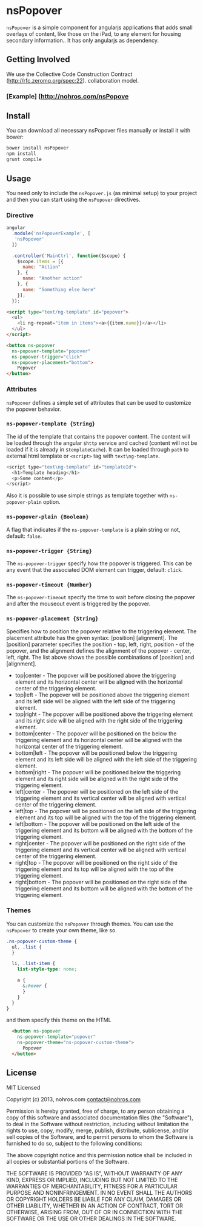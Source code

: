 # nsPopover

``nsPopover`` is a simple component for angularjs applications that adds small overlays of content, like those on the
iPad, to any element for housing secondary information.. It has only angularjs as dependency.

## Getting Involved
We use the Collective Code Construction Contract (http://rfc.zeromq.org/spec:22).
collaboration model.

### [Example] (http://nohros.com/nsPopove

## Install

You can download all necessary nsPopover files manually or install it with bower:

```bash
bower install nsPopover
npm install
grunt compile
```

## Usage

You need only to include the ``nsPopover.js`` (as minimal setup) to your project and then you can
start using the ``nsPopover`` directives.

### Directive

```javascript
angular
  .module('nsPopoverExample', [
   'nsPopover'
  ])

  .controller('MainCtrl', function($scope) {
    $scope.items = [{
      name: "Action"
    }, {
      name: "Another action"
    }, {
      name: "Something else here"
    }];
  });
```

``` html
<script type="text/ng-template" id="popover">
  <ul>
    <li ng-repeat="item in items"><a>{{item.name}}</a></li>
  </ul>
</script>

<button ns-popover
  ns-popover-template="popover"
  ns-popover-trigger="click"
  ns-popover-placement="bottom">
    Popover
</button>
```

### Attributes

``nsPopover`` defines a simple set of attributes that can be used to customize the popover behavior.

### ``ns-popover-template {String}``

The id of the template that contains the popover content. The content will be loaded through the
angular ``$http`` service and cached (content will not be loaded if it is already in ``$templateCache``). It
can be loaded through ``path`` to external html template or ``<script>`` tag with ``text\ng-template``.

```javascript
<script type="text\ng-template" id="templateId">
  <h1>Template heading</h1>
  <p>Some content</p>
</script>
```

Also it is possible to use simple strings as template together with ``ns-popover-plain`` option.

### ``ns-popover-plain {Boolean}``

A flag that indicates if the ``ns-popover-template`` is a plain string or not, default: ``false``.

### ``ns-popover-trigger {String}``

The ``ns-popover-trigger`` specify how the popover is triggered. This can be any event that the associated
DOM element can trigger, default: ``click``.

### ``ns-popover-timeout {Number}``

The ``ns-popover-timeout`` specify the time to wait before closing the popover and after the mouseout event is
triggered by the popover.

### ``ns-popover-placement {String}``

Specifies how to position the popover relative to the triggering element. The placement attribute has the given
syntax: [position] [alignment]. The [position] parameter specifies the position - top, left, right, position - of
the popover, and the alignment defines the alignment of the popover - center, left, right. The list above shows
the possible combinations of [position] and [alignment].

 * top|center - The popover will be positioned above the triggering element and its horizontal center will be aligned
                with the horizontal center of the triggering element.
 * top|left - The popover will be positioned above the triggering element and its left side will be aligned with
               the left side of the triggering element.
 * top|right - The popover will be positioned above the triggering element and its right side will be aligned with
               the right side of the triggering element.
 * bottom|center - The popover will be positioned on the below the triggering element and its horizontal center
                   will be aligned with the horizontal center of the triggering element.
 * bottom|left - The popover will be positioned below the triggering element and its left side will be aligned with
                 the left side of the triggering element.
 * bottom|right - The popover will be positioned below the triggering element and its right side will be aligned with
                 the right side of the triggering element.
 * left|center - The popover will be positioned on the left side of the triggering element and its vertical
                 center will be aligned with vertical center of the triggering element.
 * left|top - The popover will be positioned on the left side of the triggering element and its top will be aligned
              with the top of the triggering element.
 * left|bottom - The popover will be positioned on the left side of the triggering element and its bottom will be
                 aligned with the bottom of the triggering element.
 * right|center - The popover will be positioned on the right side of the triggering element and its vertical
                 center will be aligned with vertical center of the triggering element.
 * right|top - The popover will be positioned on the right side of the triggering element and its top will be aligned
              with the top of the triggering element.
 * right|bottom - The popover will be positioned on the right side of the triggering element and its bottom will be
                 aligned with the bottom of the triggering element.



### Themes

You can customize the ``nsPopover`` through themes. You can use the ``nsPopover`` to create your own theme, like so.

```scss
.ns-popover-custom-theme {
  ul, .list {
  }

  li, .list-item {
    list-style-type: none;

    a {
      &:hover {
      }
    }
  }
}
```

and them specify this theme on the HTML

```html
  <button ns-popover
    ns-popover-template="popover"
    ns-popover-theme="ns-popover-custom-theme">
      Popover
  </button>
```

## License

MIT Licensed

Copyright (c) 2013, nohros.com contact@nohros.com

Permission is hereby granted, free of charge, to any person obtaining a copy of this software and associated
documentation files (the "Software"), to deal in the Software without restriction, including without limitation the
rights to use, copy, modify, merge, publish, distribute, sublicense, and/or sell copies of the Software, and to
permit persons to whom the Software is furnished to do so, subject to the following conditions:

The above copyright notice and this permission notice shall be included in all copies or substantial portions of the
Software.

THE SOFTWARE IS PROVIDED "AS IS", WITHOUT WARRANTY OF ANY KIND, EXPRESS OR IMPLIED, INCLUDING BUT NOT LIMITED TO THE
WARRANTIES OF MERCHANTABILITY, FITNESS FOR A PARTICULAR PURPOSE AND NONINFRINGEMENT. IN NO EVENT SHALL THE AUTHORS OR
COPYRIGHT HOLDERS BE LIABLE FOR ANY CLAIM, DAMAGES OR OTHER LIABILITY, WHETHER IN AN ACTION OF CONTRACT, TORT OR
OTHERWISE, ARISING FROM, OUT OF OR IN CONNECTION WITH THE SOFTWARE OR THE USE OR OTHER DEALINGS IN THE SOFTWARE.
